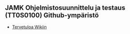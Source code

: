## JAMK Ohjelmistosuunnittelu ja testaus (TT0S0100) Github-ympäristö

  * [Tervetuloa Wikiin](https://github.com/JAMK-IT/TT0S0100-software-desing-and-testing/wiki)
